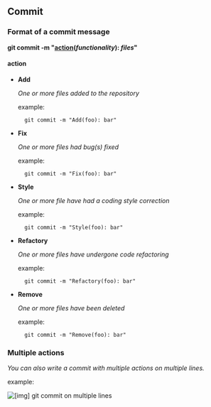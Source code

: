 ## Commit

### Format of a commit message

**git commit -m "[action](#action)(*functionality*): *files*"**

#### <a name="action">action</a>

* **Add**

  *One or more files added to the repository*
    
  example:
    
        git commit -m "Add(foo): bar"
        
* **Fix**

    *One or more files had bug(s) fixed*
    
    example:
    
        git commit -m "Fix(foo): bar"
        
* **Style**

    *One or more file have had a coding style correction*
    
    example:
    
        git commit -m "Style(foo): bar"
        
* **Refactory**

    *One or more files have undergone code refactoring*
    
    example:
    
        git commit -m "Refactory(foo): bar"
        
* **Remove**

    *One or more files have been deleted*
    
    example:
    
        git commit -m "Remove(foo): bar"
        
### Multiple actions

*You can also write a commit with multiple actions on multiple lines.*
    
example:
    
![[img] git commit on multiple lines](https://github.com/EpitechIT2020/B-CPE-101-BDX-1-1-bistromatic-victor.lair-henry/blob/master/doc/resources/git_commit_multiple_lines.png "git commit on multiple lines")

